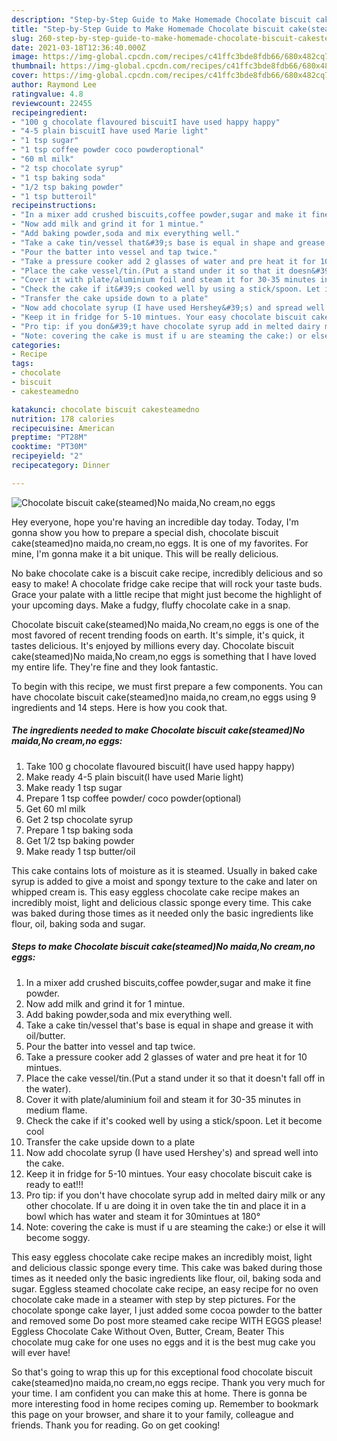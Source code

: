 ```yaml
---
description: "Step-by-Step Guide to Make Homemade Chocolate biscuit cake(steamed)No maida,No cream,no eggs"
title: "Step-by-Step Guide to Make Homemade Chocolate biscuit cake(steamed)No maida,No cream,no eggs"
slug: 260-step-by-step-guide-to-make-homemade-chocolate-biscuit-cakesteamedno-maida-no-cream-no-eggs
date: 2021-03-18T12:36:40.000Z
image: https://img-global.cpcdn.com/recipes/c41ffc3bde8fdb66/680x482cq70/chocolate-biscuit-cakesteamedno-maidano-creamno-eggs-recipe-main-photo.jpg
thumbnail: https://img-global.cpcdn.com/recipes/c41ffc3bde8fdb66/680x482cq70/chocolate-biscuit-cakesteamedno-maidano-creamno-eggs-recipe-main-photo.jpg
cover: https://img-global.cpcdn.com/recipes/c41ffc3bde8fdb66/680x482cq70/chocolate-biscuit-cakesteamedno-maidano-creamno-eggs-recipe-main-photo.jpg
author: Raymond Lee
ratingvalue: 4.8
reviewcount: 22455
recipeingredient:
- "100 g chocolate flavoured biscuitI have used happy happy"
- "4-5 plain biscuitI have used Marie light"
- "1 tsp sugar"
- "1 tsp coffee powder coco powderoptional"
- "60 ml milk"
- "2 tsp chocolate syrup"
- "1 tsp baking soda"
- "1/2 tsp baking powder"
- "1 tsp butteroil"
recipeinstructions:
- "In a mixer add crushed biscuits,coffee powder,sugar and make it fine powder."
- "Now add milk and grind it for 1 mintue."
- "Add baking powder,soda and mix everything well."
- "Take a cake tin/vessel that&#39;s base is equal in shape and grease it with oil/butter."
- "Pour the batter into vessel and tap twice."
- "Take a pressure cooker add 2 glasses of water and pre heat it for 10 mintues."
- "Place the cake vessel/tin.(Put a stand under it so that it doesn&#39;t fall off in the water)."
- "Cover it with plate/aluminium foil and steam it for 30-35 minutes in medium flame."
- "Check the cake if it&#39;s cooked well by using a stick/spoon. Let it become cool"
- "Transfer the cake upside down to a plate"
- "Now add chocolate syrup (I have used Hershey&#39;s) and spread well into the cake."
- "Keep it in fridge for 5-10 mintues. Your easy chocolate biscuit cake is ready to eat!!!"
- "Pro tip: if you don&#39;t have chocolate syrup add in melted dairy milk or any other chocolate. If u are doing it in oven take the tin and place it in a bowl which has water and steam it for 30mintues at 180°"
- "Note: covering the cake is must if u are steaming the cake:) or else it will become soggy."
categories:
- Recipe
tags:
- chocolate
- biscuit
- cakesteamedno

katakunci: chocolate biscuit cakesteamedno 
nutrition: 178 calories
recipecuisine: American
preptime: "PT28M"
cooktime: "PT30M"
recipeyield: "2"
recipecategory: Dinner

---
```



![Chocolate biscuit cake(steamed)No maida,No cream,no eggs](https://img-global.cpcdn.com/recipes/c41ffc3bde8fdb66/680x482cq70/chocolate-biscuit-cakesteamedno-maidano-creamno-eggs-recipe-main-photo.jpg)

Hey everyone, hope you're having an incredible day today. Today, I'm gonna show you how to prepare a special dish, chocolate biscuit cake(steamed)no maida,no cream,no eggs. It is one of my favorites. For mine, I'm gonna make it a bit unique. This will be really delicious.

No bake chocolate cake is a biscuit cake recipe, incredibly delicious and so easy to make! A chocolate fridge cake recipe that will rock your taste buds. Grace your palate with a little recipe that might just become the highlight of your upcoming days. Make a fudgy, fluffy chocolate cake in a snap.

Chocolate biscuit cake(steamed)No maida,No cream,no eggs is one of the most favored of recent trending foods on earth. It's simple, it's quick, it tastes delicious. It's enjoyed by millions every day. Chocolate biscuit cake(steamed)No maida,No cream,no eggs is something that I have loved my entire life. They're fine and they look fantastic.


To begin with this recipe, we must first prepare a few components. You can have chocolate biscuit cake(steamed)no maida,no cream,no eggs using 9 ingredients and 14 steps. Here is how you cook that.

<!--inarticleads1-->

##### The ingredients needed to make Chocolate biscuit cake(steamed)No maida,No cream,no eggs:

1. Take 100 g chocolate flavoured biscuit(I have used happy happy)
1. Make ready 4-5 plain biscuit(I have used Marie light)
1. Make ready 1 tsp sugar
1. Prepare 1 tsp coffee powder/ coco powder(optional)
1. Get 60 ml milk
1. Get 2 tsp chocolate syrup
1. Prepare 1 tsp baking soda
1. Get 1/2 tsp baking powder
1. Make ready 1 tsp butter/oil


This cake contains lots of moisture as it is steamed. Usually in baked cake syrup is added to give a moist and spongy texture to the cake and later on whipped cream is. This easy eggless chocolate cake recipe makes an incredibly moist, light and delicious classic sponge every time. This cake was baked during those times as it needed only the basic ingredients like flour, oil, baking soda and sugar. 

<!--inarticleads2-->

##### Steps to make Chocolate biscuit cake(steamed)No maida,No cream,no eggs:

1. In a mixer add crushed biscuits,coffee powder,sugar and make it fine powder.
1. Now add milk and grind it for 1 mintue.
1. Add baking powder,soda and mix everything well.
1. Take a cake tin/vessel that&#39;s base is equal in shape and grease it with oil/butter.
1. Pour the batter into vessel and tap twice.
1. Take a pressure cooker add 2 glasses of water and pre heat it for 10 mintues.
1. Place the cake vessel/tin.(Put a stand under it so that it doesn&#39;t fall off in the water).
1. Cover it with plate/aluminium foil and steam it for 30-35 minutes in medium flame.
1. Check the cake if it&#39;s cooked well by using a stick/spoon. Let it become cool
1. Transfer the cake upside down to a plate
1. Now add chocolate syrup (I have used Hershey&#39;s) and spread well into the cake.
1. Keep it in fridge for 5-10 mintues. Your easy chocolate biscuit cake is ready to eat!!!
1. Pro tip: if you don&#39;t have chocolate syrup add in melted dairy milk or any other chocolate. If u are doing it in oven take the tin and place it in a bowl which has water and steam it for 30mintues at 180°
1. Note: covering the cake is must if u are steaming the cake:) or else it will become soggy.


This easy eggless chocolate cake recipe makes an incredibly moist, light and delicious classic sponge every time. This cake was baked during those times as it needed only the basic ingredients like flour, oil, baking soda and sugar. Eggless steamed chocolate cake recipe, an easy recipe for no oven chocolate cake made in a steamer with step by step pictures. For the chocolate sponge cake layer, I just added some cocoa powder to the batter and removed some Do post more steamed cake recipe WITH EGGS please! Eggless Chocolate Cake Without Oven, Butter, Cream, Beater This chocolate mug cake for one uses no eggs and it is the best mug cake you will ever have! 

So that's going to wrap this up for this exceptional food chocolate biscuit cake(steamed)no maida,no cream,no eggs recipe. Thank you very much for your time. I am confident you can make this at home. There is gonna be more interesting food in home recipes coming up. Remember to bookmark this page on your browser, and share it to your family, colleague and friends. Thank you for reading. Go on get cooking!
